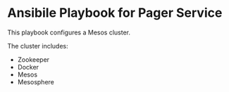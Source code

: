 # Ansibile Playbook for Pager Service

This playbook configures a Mesos cluster.

The cluster includes:
- Zookeeper
- Docker
- Mesos
- Mesosphere 
